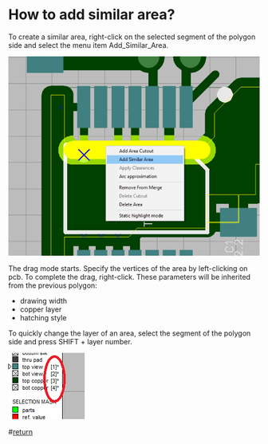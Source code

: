 # How to add similar area?

To create a similar area, right-click on the selected segment of the polygon side and select the menu item Add_Similar_Area.

![](pictures/similar_area1.png)

The drag mode starts. Specify the vertices of the area by left-clicking on pcb. To complete the drag, right-click.
These parameters will be inherited from the previous polygon:

- drawing width
- copper layer
- hatching style

To quickly change the layer of an area, select the segment of the polygon side and press SHIFT + layer number.

![](pictures/similar_area2.png)

#[return](How_to.md)

